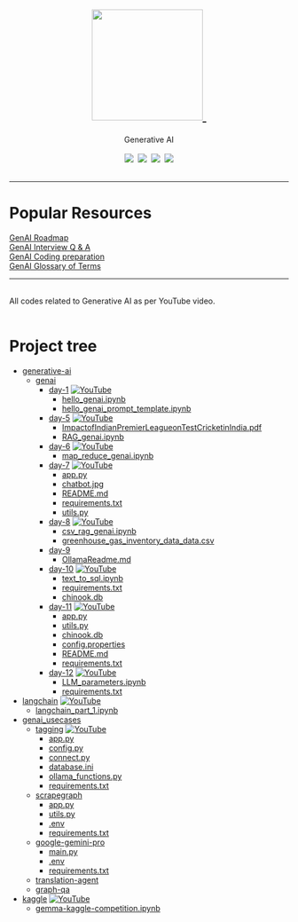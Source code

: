 <div align="center">
<h1><a href="https://www.instagram.com/genieincodebottle/"><img width="200" src="https://github.com/genieincodebottle/generative-ai/blob/main/images/logo_genie.png">&nbsp;</a></h1>
Generative AI
<br>
</div>
<br>
<div align="center">
    <a target="_blank" href="https://www.youtube.com/@genieincodebottle"><img src="https://img.shields.io/badge/YouTube-9.7K-brightgreen"></a>&nbsp;
    <a target="_blank" href="https://github.com/genieincodebottle/generative-ai"><img src="https://img.shields.io/github/stars/genieincodebottle/generative-ai   "></a>&nbsp;
    <a target="_blank" href="https://www.linkedin.com/in/rajesh-srivastava"><img src="https://img.shields.io/badge/style--5eba00.svg?label=LinkedIn&logo=linkedin&style=social"></a>&nbsp;
    <a target="_blank" href="https://www.instagram.com/genieincodebottle/"><img src="https://img.shields.io/badge/33.2K-C13584?style=flat-square&labelColor=C13584&logo=instagram&logoColor=white&link=https://www.instagram.com/eduardopiresbr/"></a>
</div>

<br>
<hr>

# Popular Resources

<div align="left">
    <a target="_blank" href="https://github.com/genieincodebottle/generative-ai/blob/main/GenAI_Roadmap.md">GenAI Roadmap</a><br/>
    <a target="_blank" href="https://github.com/genieincodebottle/generative-ai/blob/main/docs/GenAI_Interview_Questions-Draft.pdf">GenAI Interview Q & A</a><br/>
    <a target="_blank" href="https://github.com/genieincodebottle/generative-ai/blob/main/sample_setup_coding_interview/GenAI_Coding_Task_Overview.pdf">GenAI Coding preparation </a><br/>
    <a target="_blank" href="https://github.com/genieincodebottle/generative-ai/blob/main/docs/Essential_Terms_GenAI.pdf">GenAI Glossary of Terms</a>
</div>
<hr></hr>
</br>
All codes related to Generative AI as per YouTube video.
<br></br>

# Project tree
 * [generative-ai](./generative-ai)
   * [genai](./genai)
        * [day-1](./genai/day-1) [![YouTube](https://img.shields.io/badge/YouTube-Video-green)](https://www.youtube.com/watch?v=0egNLDwwCSk&list=PL02dtxLisSijKxtTNoRbQ47RWdGZ27wN0&index=1)
            * [hello_genai.ipynb](./genai/day-1/hello_genai.ipynb)
            * [hello_genai_prompt_template.ipynb](./genai/day-1/hello_genai_prompt_template.ipynb)
        * [day-5](./genai/day-5) [![YouTube](https://img.shields.io/badge/YouTube-Video-green)](https://www.youtube.com/watch?v=H8o1ZDJJTBk&list=PL02dtxLisSijKxtTNoRbQ47RWdGZ27wN0&index=5)
            * [ImpactofIndianPremierLeagueonTestCricketinIndia.pdf](./genai/day-5/ImpactofIndianPremierLeagueonTestCricketinIndia.pdf)
            * [RAG_genai.ipynb](./genai/day-5/RAG_genai.ipynb)
        * [day-6](./genai/day-6) [![YouTube](https://img.shields.io/badge/YouTube-Video-green)](https://www.youtube.com/watch?v=8ztk-f2PcrQ&list=PL02dtxLisSijKxtTNoRbQ47RWdGZ27wN0&index=6)
            * [map_reduce_genai.ipynb](./genai/day-6/map_reduce_genai.ipynb)
        * [day-7](./genai/day-7) [![YouTube](https://img.shields.io/badge/YouTube-Video-green)](https://www.youtube.com/watch?v=CMnZJUi6RMs&list=PL02dtxLisSijKxtTNoRbQ47RWdGZ27wN0&index=7)
            * [app.py](./genai/day-7/app.py)
            * [chatbot.jpg](./genai/day-7/chatbot.jpg)
            * [README.md](./genai/day-7/README.md)
            * [requirements.txt](./genai/day-7/requirements.txt)
            * [utils.py](./genai/day-7/utils.py)
        * [day-8](./genai/day-8) [![YouTube](https://img.shields.io/badge/YouTube-Video-green)](https://www.youtube.com/watch?v=c7mwwfsBGZ8&list=PL02dtxLisSijKxtTNoRbQ47RWdGZ27wN0&index=8)
            * [csv_rag_genai.ipynb](./genai/day-8/csv_rag_genai.ipynb)
            * [greenhouse_gas_inventory_data_data.csv](./genai/day-8/greenhouse_gas_inventory_data_data.csv)
        * [day-9](./genai/day-9)
            * [OllamaReadme.md](./genai/day-9/OllamaReadme.md)
        * [day-10](./genai/day-10) [![YouTube](https://img.shields.io/badge/YouTube-Video-green)](https://www.youtube.com/watch?v=yXPull517vE&list=PL02dtxLisSijKxtTNoRbQ47RWdGZ27wN0&index=10)
            * [text_to_sql.ipynb](./genai/day-10/text_to_sql.ipynb)
            * [requirements.txt](./genai/day-10/requirements.txt)
            * [chinook.db](./genai/day-10/chinook.db)
        * [day-11](./genai/day-11) [![YouTube](https://img.shields.io/badge/YouTube-Video-green)](https://www.youtube.com/watch?v=sztCQgZhwME&list=PL02dtxLisSijKxtTNoRbQ47RWdGZ27wN0&index=11)
            * [app.py](./genai/day-11/app.py)
            * [utils.py](./genai/day-11/utils.py)
            * [chinook.db](./genai/day-11/chinook.db)
            * [config.properties](./genai/day-11/config.properties)
            * [README.md](./genai/day-11/README.md)
            * [requirements.txt](./genai/day-11/requirements.txt)
        * [day-12](./genai/day-12) [![YouTube](https://img.shields.io/badge/YouTube-Video-green)](https://www.youtube.com/watch?v=mh1RBdQeKdU&list=PL02dtxLisSijKxtTNoRbQ47RWdGZ27wN0&index=12)
            * [LLM_parameters.ipynb](./genai/day-12/LLM_parameters.ipynb)
            * [requirements.txt](./genai/day-12/requirements.txt)
 * [langchain](./langchain) [![YouTube](https://img.shields.io/badge/YouTube-Video-green)](https://www.youtube.com/watch?v=X9g54hY2EA0&list=PL02dtxLisSig1bvjjUXFFq1oHCSR_DWra&index=1)
   * [langchain_part_1.ipynb](./langchain/langchain_part_1.ipynb)
 * [genai_usecases](./genai_usecases)
   * [tagging](./genai_usecases/tagging) [![YouTube](https://img.shields.io/badge/YouTube-Video-green)](https://www.youtube.com/watch?v=7yFxK0kGLNo&list=PL02dtxLisSijKxtTNoRbQ47RWdGZ27wN0&index=14)
        * [app.py](./genai_usecases/tagging/app.py)
        * [config.py](./genai_usecases/tagging/config.py)
        * [connect.py](./genai_usecases/tagging/connect.py)
        * [database.ini](./genai_usecases/tagging/database.ini)
        * [ollama_functions.py](./genai_usecases/tagging/ollama_functions.py)
        * [requirements.txt](./genai_usecases/tagging/requirements.txt)
   * [scrapegraph](./genai_usecases/scrapegraph)
        * [app.py](./genai_usecases/scrapegraph/app.py)
        * [utils.py](./genai_usecases/scrapegraph/utils.py)
        * [.env](./genai_usecases/scrapegraph/.env)
        * [requirements.txt](./genai_usecases/scrapegraph/requirements.txt)
   * [google-gemini-pro](./genai_usecases/google-gemini-pro)
        * [main.py](./genai_usecases/google-gemini-pro/main.py)
        * [.env](./genai_usecases/google-gemini-pro/.env)
        * [requirements.txt](./genai_usecases/google-gemini-pro/requirements.txt) 
   * [translation-agent](./genai_usecases/translation-agent)
   * [graph-qa](./genai_usecases/graph-qa)
* [kaggle](./kaggle) [![YouTube](https://img.shields.io/badge/YouTube-Video-green)](https://www.youtube.com/watch?v=7yFxK0kGLNo&list=PL02dtxLisSijKxtTNoRbQ47RWdGZ27wN0&index=14)
   * [gemma-kaggle-competition.ipynb](./kaggle/gemma-kaggle-competition.ipynb)


